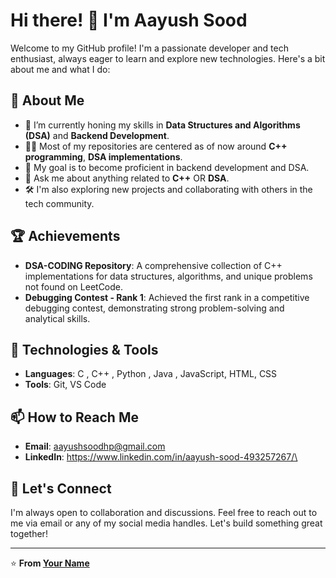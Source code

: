 # Hi there! 👋 I'm Aayush Sood

Welcome to my GitHub profile! I'm a passionate developer and tech enthusiast, always eager to learn and explore new technologies. Here's a bit about me and what I do:

## 🚀 About Me

- 🌱 I’m currently honing my skills in **Data Structures and Algorithms (DSA)** and **Backend Development**.
- 👨‍💻 Most of my repositories are centered as of now around **C++ programming**, **DSA implementations**.
- 🎯 My goal is to become proficient in backend development and DSA.
- 💬 Ask me about anything related to **C++** OR **DSA**.
- 🛠️ I'm also exploring new projects and collaborating with others in the tech community.

## 🏆 Achievements

- **DSA-CODING Repository**: A comprehensive collection of C++ implementations for data structures, algorithms, and unique problems not found on LeetCode.
- **Debugging Contest - Rank 1**: Achieved the first rank in a competitive debugging contest, demonstrating strong problem-solving and analytical skills.

## 🔧 Technologies & Tools

- **Languages**: C , C++ , Python , Java , JavaScript, HTML, CSS
- **Tools**: Git, VS Code

## 📫 How to Reach Me

- **Email**: aayushsoodhp@gmail.com
- **LinkedIn**: https://www.linkedin.com/in/aayush-sood-493257267/\


## 💬 Let's Connect

I'm always open to collaboration and discussions. Feel free to reach out to me via email or any of my social media handles. Let's build something great together!

---

⭐️ **From [Your Name](https://github.com/Aayush-Sood101)**

